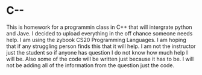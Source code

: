 # C--
This is homework for a programmin class in C++ that will intergrate python and Jave. 
I decided to upload everything in the off chance someone needs help.
I am using the zybook CS20 Programming Languages.
I am hoping that if any struggling person finds this that it will help. 
I am not the instructor just the student so if anyone has question I do not know how much help I will be. 
Also some of the code will be written just because it has to be.
I will not be adding all of the information from the question just the code. 

